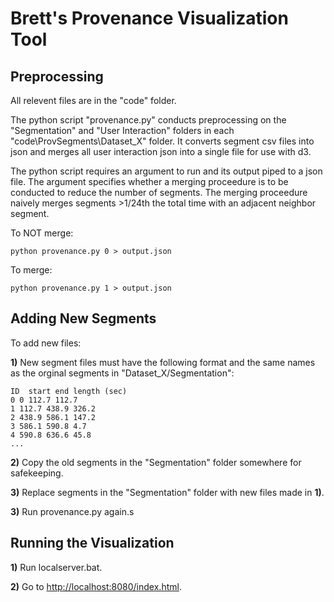 Brett's Provenance Visualization Tool
===================================

Preprocessing
------------------------------------
All relevent files are in the "code" folder.

The python script "provenance.py" conducts preprocessing on the "Segmentation" and "User Interaction" folders in each "code\ProvSegments\Dataset_X" folder. 
It converts segment csv files into json and merges all user interaction json into a single file for use with d3.

The python script requires an argument to run and its output piped to a json file. The argument specifies whether a merging proceedure is to be conducted to reduce the number of segments. The merging proceedure naively merges segments >1/24th the total time with an adjacent neighbor segment.

To NOT merge:
```
python provenance.py 0 > output.json
```

To merge:
```
python provenance.py 1 > output.json
```

Adding New Segments
--------------------------------

To add new files:

**1)** New segment files must have the following format and the same names as the orginal segments in "Dataset_X/Segmentation":
```
ID  start end length (sec)
0 0 112.7 112.7
1 112.7 438.9 326.2
2 438.9 586.1 147.2
3 586.1 590.8 4.7
4 590.8 636.6 45.8
...
```

**2)** Copy the old segments in the "Segmentation" folder somewhere for safekeeping.

**3)** Replace segments in the "Segmentation" folder with new files made in **1)**.

**3)** Run provenance.py again.s

Running the Visualization
---------------------

**1)** Run localserver.bat.

**2)** Go to [http://localhost:8080/index.html](http://localhost:8080/index.html).
